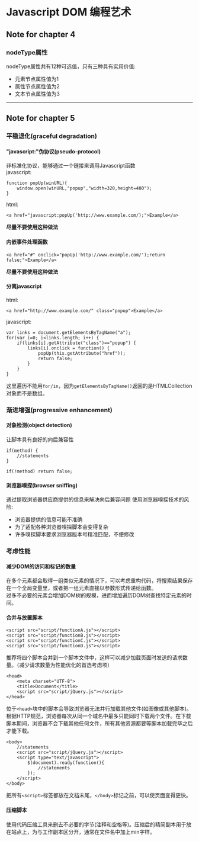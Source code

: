 # Javascript DOM 编程艺术
## Note for chapter 4
### nodeType属性

nodeType属性共有12种可选值，只有三种具有实用价值:
* 元素节点属性值为1
* 属性节点属性值为2
* 文本节点属性值为3


---
## Note for chapter 5
### 平稳退化(graceful degradation)
#### "javascript:"伪协议(pseudo-protocol)
非标准化协议，能够通过一个链接来调用Javascript函数<br/>
javascript:<br/>
```
function popUp(winURL){
    window.open(winURL,"popup","width=320,height=480");
}
```
html:<br/>
```
<a href="javascript:popUp('http://www.example.com/);">Example</a>
```
<b>尽量不要使用这种做法</b>
#### 内嵌事件处理函数
```
<a href="#" onclick="popUp('http://www.example.com/');return false;">Example</a>
```
<b>尽量不要使用这种做法</b>
#### 分离javascript
html:<br/>
```
<a href="http://www.example.com/" class="popup">Example</a>
```
javascript:<br/>
```
var links = document.getElementsByTagName("a");
for(var i=0; i<links.length; i++) {
    if(links[i].getAttribute("class")=="popup") {
        links[i].onclick = function() {
            popUp(this.getAttribute("href"));
            return false;
        }
    }
}
```
这里遍历不能用`for/in`，因为`getElementsByTagName()`返回的是HTMLCollection对象而不是数组。
### 渐进增强(progressive enhancement)
#### 对象检测(object detection)
让脚本具有良好的向后兼容性
```
if(method) {
    //statements
}

if(!method) return false;
```
#### 浏览器嗅探(browser sniffing)
通过提取浏览器供应商提供的信息来解决向后兼容问题
使用浏览器嗅探技术的风险:
* 浏览器提供的信息可能不准确
* 为了适配各种浏览器嗅探脚本会变得复杂
* 许多嗅探脚本要求浏览器版本号精准匹配，不便修改

### 考虑性能
#### 减少DOM的访问和标记的数量
在多个元素都会取得一组类似元素的情况下，可以考虑重构代码，将搜索结果保存在一个全局变量里，或者把一组元素直接以参数形式传递给函数。<br/>
过多不必要的元素会增加DOM树的规模，进而增加遍历DOM树查找特定元素的时间。
#### 合并与放置脚本
```
<script src="script/functionA.js"></script>
<script src="script/functionB.js"></script>
<script src="script/functionC.js"></script>
<script src="script/functionD.js"></script>
```
推荐将四个脚本合并到一个脚本文件中，这样可以减少加载页面时发送的请求数量。（减少请求数量为性能优化的首选考虑项）<br/>
```
<head>
    <meta charset="UTF-8">
    <title>Document</title>
    <script src="script/jQuery.js"></script>
</head>
```
位于`<head>`块中的脚本会导致浏览器无法并行加载其他文件(如图像或其他脚本)。根据HTTP规范，浏览器每次从同一个域名中最多只能同时下载两个文件。在下载脚本期间，浏览器不会下载其他任何文件，所有其他资源都要等脚本加载完毕之后才能下载。<br/>
```
<body>
    //statements
    <script src="script/jQuery.js"></script>
    <script type="text/javascript">
        $(document).ready(function(){
            //statements
        });
    </script>
</body>
```
把所有`<script>`标签都放在文档末尾，`</body>`标记之前，可以使页面变得更快。
#### 压缩脚本
使用代码压缩工具来删去不必要的字节(注释和空格等)。压缩后的精简副本用于放在站点上，为与工作副本区分开，通常在文件名中加上min字样。
